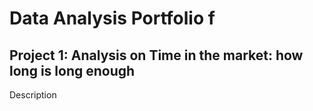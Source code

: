 # Data Analysis Portfolio f

## Project 1: Analysis on Time in the market: how long is long enough

Description


